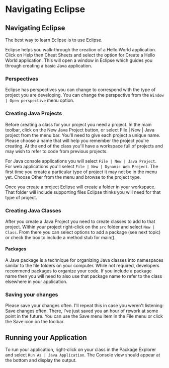# Navigating Eclipse

## Navigating Eclipse

The best way to learn Eclipse is to use Eclipse.

Eclipse helps you walk-through the creation of a Hello World application. Click on Help then Cheat Sheets and select the option for Create a Hello World application. This will open a window in Eclipse which guides you through creating a basic Java application.

### Perspectives

Eclipse has perspectives you can change to correspond with the type of project you are developing. You can change the perspective from the `Window | Open perspective` menu option.

### Creating Java Projects

Before creating a class for your project you need a project. In the main toolbar, click on the New Java Project button, or select File \| New \| Java project from the menu bar. You'll need to give each project a unique name. Please choose a name that will help you remember the project you're creating. At the end of the class you'll have a workspace full of projects and may wish to refer to code from previous projects.

For Java console applications you will select `File | New | Java Project`. For web applications you'll select `File | New | Dynamic Web Project`. The first time you create a particular type of project it may not be in the menu yet. Choose Other from the menu and browse to the project type.

Once you create a project Eclipse will create a folder in your workspace. That folder will include supporting files Eclipse thinks you will need for that type of project.

### Creating Java Classes

After you create a Java Project you need to create classes to add to that project. Within your project right-click on the `src` folder and select `New | Class`. From there you can select options to add a package \(see next topic\) or check the box to include a method stub for main\(\).

#### Packages

A Java package is a technique for organizing Java classes into namespaces similar to the file folders on your computer. While not required, developers recommend packages to organize your code. If you include a package name then you will need to also use that package name to refer to the class elsewhere in your application.

### Saving your changes

Please save your changes often. I'll repeat this in case you weren't listening: Save changes often. There, I've just saved you an hour of rework at some point in the future. You can use the Save menu item in the File menu or click the Save icon on the toolbar.

## Running your Application

To run your application, right-click on your class in the Package Explorer and select `Run As | Java Application`. The Console view should appear at the bottom and display the output.

